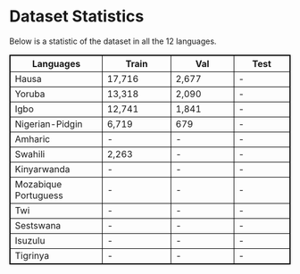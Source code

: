 # Dataset Statistics

Below is a statistic of the dataset in all the 12 languages.

<style>
table th:first-of-type {
    width: 0.50%;
}
table th:nth-of-type(2) {
    width: 0.50%;
}
table th:nth-of-type(3) {
    width: 0.50%;
}
table th:nth-of-type(4) {
    width: 0.50%;
}
</style>


|Languages|Train|Val|Test|
|------|-----|-----|-----|
| Hausa|17,716|2,677| -|
| Yoruba|13,318|2,090|-|
| Igbo  |12,741|1,841|-|
| Nigerian-Pidgin|6,719|679|-|
| Amharic|-|-|-|
| Swahili|2,263|-|-|
| Kinyarwanda|-|-|-|
| Mozabique Portuguess|-|-|-|
| Twi|-|-|-|
| Sestswana|-|-|-|
| Isuzulu |-|-|-|
| Tigrinya |-|-|-|






<style>
table {
    border-collapse: collapse;
}
table, th, td {
   border: 1px solid black;
}
blockquote {
    border-left: solid blue;
	padding-left: 10px;
}
</style>
